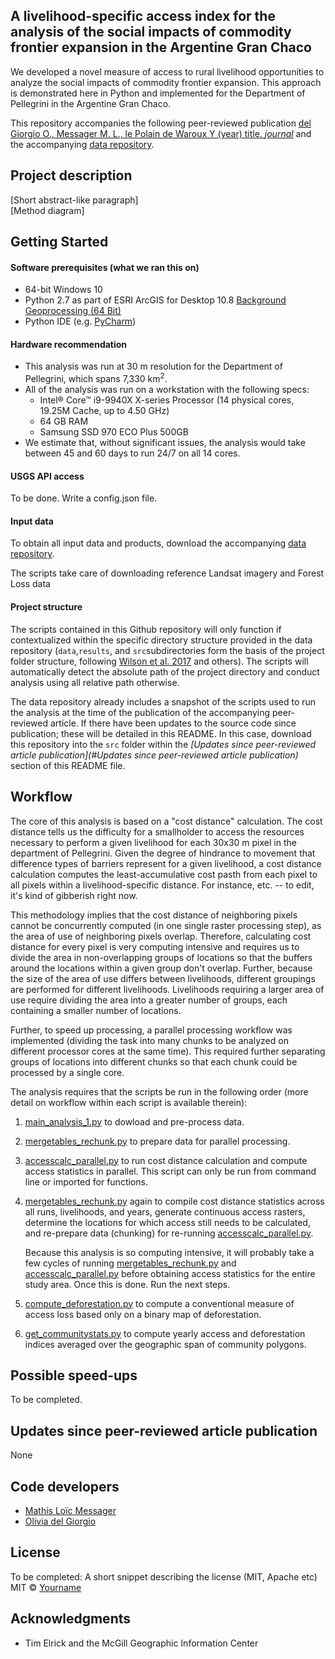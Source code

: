 ## A livelihood-specific access index for the analysis of the social impacts of commodity frontier expansion in the Argentine Gran Chaco
We developed a novel measure of access to rural livelihood opportunities to analyze 
the social impacts of commodity frontier expansion. This approach is demonstrated here
in Python and implemented for the Department of Pellegrini in the Argentine Gran Chaco.

This repository accompanies the following peer-reviewed publication 
[del Giorgio O., Messager M. L., le Polain de Waroux Y (year) title. _journal_](link) and
the accompanying [data repository](url).

## Project description
[Short abstract-like paragraph]    
[Method diagram]

## Getting Started
#### Software prerequisites (what we ran this on)
* 64-bit Windows 10 
* Python 2.7 as part of ESRI ArcGIS for Desktop 10.8 
[Background Geoprocessing (64 Bit)](https://desktop.arcgis.com/en/arcmap/10.3/analyze/executing-tools/64bit-background.htm)
* Python IDE (e.g. [PyCharm](https://www.jetbrains.com/pycharm/promo/?gclid=CjwKCAjwmf_4BRABEiwAGhDfSaGbHthcudKiCTLaWZWj7-MdcAC_4mIWlJ8vWtQTbBAFptMMC_8hvBoC6v4QAvD_BwE))

#### Hardware recommendation
* This analysis was run at 30 m resolution for the Department of Pellegrini, which spans 7,330 km<sup>2</sup>.
* All of the analysis was run on a workstation with the following specs:
    * Intel® Core™ i9-9940X X-series Processor (14 physical cores, 19.25M Cache, up to 4.50 GHz)
    * 64 GB RAM
    * Samsung SSD 970 ECO Plus 500GB
* We estimate that, without significant issues, the analysis would take between 45 and 60 days to run 24/7 on all 14 cores.

#### USGS API access
To be done. Write a config.json file.

#### Input data
To obtain all input data and products, download the accompanying [data repository](url).

The scripts take care of downloading reference Landsat imagery and Forest Loss data 

#### Project structure
The scripts contained in this Github repository will only function if contextualized within the specific directory
structure provided in the data repository (`data`,`results`, and `src`subdirectories form the basis of the project folder structure, 
following [Wilson et al. 2017](https://doi.org/10.1371/journal.pcbi.1005510) and others). The scripts will automatically
detect the absolute path of the project directory and conduct analysis using all relative path otherwise.

The data repository already includes a snapshot of the scripts used to run the 
analysis at the time of the publication of the accompanying peer-reviewed article. If there have been updates to the source code since publication; these will be detailed in this README. 
In this case, download this repository into the `src` folder within the
_[Updates since peer-reviewed article publication](#Updates since peer-reviewed article publication)_ section of this 
README file.

## Workflow
The core of this analysis is based on a "cost distance" calculation. The cost distance tells us the difficulty 
for a smallholder to access the resources necessary to perform a given livelihood for each 30x30 m pixel in the 
department of Pellegrini. Given the degree of hindrance to movement that difference types of barriers represent for a 
given livelihood, a cost distance calculation computes the least-accumulative cost pasth from each pixel to all pixels
within a livelihood-specific distance. For instance, etc. -- to edit, it's kind of gibberish right now.

This methodology implies that the cost distance of neighboring pixels cannot be concurrently computed
(in one single raster processing step), as the area of use of neighboring pixels overlap. Therefore, calculating cost
distance for every pixel is very computing intensive and requires us to divide the area in non-overlapping groups of 
locations so that the buffers around the locations within a given group don't overlap. Further, because the size of 
the area of use differs between livelihoods, different groupings are performed for different livelihoods. Livelihoods
requiring a larger area of use require dividing the area into a greater number of groups, each containing a smaller 
number of locations.

Further, to speed up processing, a parallel processing workflow was implemented (dividing the task into many chunks to 
be analyzed on different processor cores at the same time). This required further separating groups
of locations into different chunks so that each chunk could be processed by a single core.

The analysis requires that the scripts be run in the following order 
(more detail on workflow within each script is available therein):
1. [main_analysis_1.py](https://github.com/odelgi/Access_analysis/blob/master/main_analysis_1.py) to dowload and 
pre-process data.
2. [mergetables_rechunk.py](https://github.com/odelgi/Access_analysis/blob/master/mergetables_rechunk.py) to prepare data
for parallel processing. 
3. [accesscalc_parallel.py](https://github.com/odelgi/Access_analysis/blob/master/accesscalc_parallel.py) to run cost 
distance calculation and compute access statistics in parallel. This script can only be run from command line or
 imported for functions.
4. [mergetables_rechunk.py](https://github.com/odelgi/Access_analysis/blob/master/mergetables_rechunk.py) again to
 compile cost distance statistics across all runs, livelihoods, and years, generate continuous access rasters, determine
 the locations for which access still needs to be calculated, and re-prepare data (chunking) for re-running 
 [accesscalc_parallel.py](https://github.com/odelgi/Access_analysis/blob/master/accesscalc_parallel.py).
 
    Because this analysis is so computing intensive, it will probably take a few cycles of running [mergetables_rechunk.py](https://github.com/odelgi/Access_analysis/blob/master/mergetables_rechunk.py)
    and  [accesscalc_parallel.py](https://github.com/odelgi/Access_analysis/blob/master/accesscalc_parallel.py) before obtaining
    access statistics for the entire study area. 
    Once this is done. Run the next steps.
5. [compute_deforestation.py](https://github.com/odelgi/Access_analysis/blob/master/compute_deforestation.py) to compute
a conventional measure of access loss based only on a binary map of deforestation.
6. [get_communitystats.py](https://github.com/odelgi/Access_analysis/blob/master/get_communitystats.py) to compute yearly 
access and deforestation indices averaged over the geographic span of community polygons.

## Possible speed-ups
To be completed. 

## Updates since peer-reviewed article publication
None

## Code developers
* [Mathis Loïc Messager](https://github.com/messamat)
* [Olivia del Giorgio](https://github.com/odelgi)

## License
To be completed:
A short snippet describing the license (MIT, Apache etc)
MIT © [Yourname]()

## Acknowledgments
* Tim Elrick and the McGill Geographic Information Center
